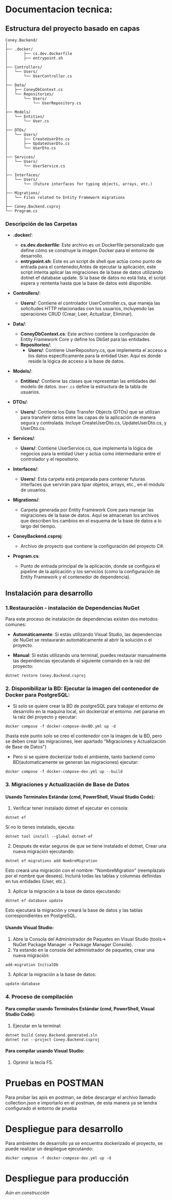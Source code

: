 ﻿
# Documentacion tecnica:

## Estructura del proyecto basado en capas


```
Coney.Backend/
│
├── .docker/
│       ├── cs.dev.dockerfile
│       ├── entrypoint.sh
│
├── Controllers/
│   └── Users/
│       └── UserController.cs
│
├── Data/
│   ├── ConeyDbContext.cs
│   └── Repositories/
│       └── Users/
│           └── UserRepository.cs
│
├── Models/
│   └── Entities/
│       └── User.cs
│
├── DTOs/
│   └── Users/
│       ├── CreateUserDto.cs
│       ├── UpdateUserDto.cs
│       └── UserDto.cs
│
├── Services/
│   └── Users/
│       └── UserService.cs
│
├── Interfaces/
│   └── Users/
│       └── (Future interfaces for typing objects, arrays, etc.)
│
├── Migrations/
│   └── Files related to Entity Framework migrations
│
├── Coney.Backend.csproj
└── Program.cs

``` 


### Descripción de las Carpetas

- **.docker/**: 
  - **cs.dev.dockerfile**: Este archivo es un Dockerfile personalizado que define cómo se construye la imagen Docker para el entorno de desarrollo.
  - **entrypoint.sh**: Este es un script de shell que actúa como punto de entrada para el contenedor,Antes de ejecutar la aplicación, este script intenta aplicar las migraciones de la base de datos utilizando dotnet ef database update. Si la base de datos no está lista, el script espera y reintenta hasta que la base de datos esté disponible.

- **Controllers/**: 
  - **Users/**: Contiene el controlador UserController.cs, que maneja las solicitudes HTTP relacionadas con los usuarios, incluyendo las operaciones CRUD (Crear, Leer, Actualizar, Eliminar).

- **Data/**:
  - **ConeyDbContext.cs**: Este archivo contiene la configuración de Entity Framework Core y define los DbSet para las entidades.
  - **Repositories/**: 
    - **Users/**: Contiene UserRepository.cs, que implementa el acceso a los datos específicamente para la entidad User. Aquí es donde reside la lógica de acceso a la base de datos.

- **Models/**:
  - **Entities/**: Contiene las clases que representan las entidades del modelo de datos. `User.cs` define la estructura de la tabla de usuarios.

- **DTOs/**:
  - **Users/**: Contiene los Data Transfer Objects (DTOs) que se utilizan para transferir datos entre las capas de la aplicación de manera segura y controlada. Incluye CreateUserDto.cs, UpdateUserDto.cs, y UserDto.cs.

- **Services/**:
  - **Users/**: Contiene UserService.cs, que implementa la lógica de negocios para la entidad User y actúa como intermediario entre el controlador y el repositorio.

- **Interfaces/**:
  - **Users/**: Esta carpeta está preparada para contener futuras interfaces que servirán para tipar objetos, arrays, etc., en el módulo de usuarios.

- **Migrations/**:
  - Carpeta generada por Entity Framework Core para manejar las migraciones de la base de datos. Aquí se almacenan los archivos que describen los cambios en el esquema de la base de datos a lo largo del tiempo.

- **ConeyBackend.csproj**:
  - Archivo de proyecto que contiene la configuración del proyecto C#.

- **Program.cs**:
  - Punto de entrada principal de la aplicación, donde se configura el pipeline de la aplicación y los servicios (como la configuración de Entity Framework y el contenedor de dependencia).

## Instalación para desarrollo

### 1.Restauración - instalación de Dependencias NuGet

Para este proceso de instalación de dependencias existen dos metodos comunes: 

  - **Automáticamente**: Si estás utilizando Visual Studio, las dependencias de NuGet se restaurarán automáticamente al abrir la solución o el proyecto.

  - **Manual**: Si estás utilizando una terminal, puedes restaurar manualmente las dependencias ejecutando el siguiente comando en la raíz del proyecto:

``` 
dotnet restore Coney.Backend.csproj 
```

### 2. Disponibilizar la BD: Ejecutar la imagen del contenedor de Docker para PostgreSQL:
  - Si solo se quiere crear la BD de postgreSQL para trabajar el entorno de desarrollo en la maquina local, sin dockerizar el entorno .net pararse en la raíz del proyecto y ejecutar:
   ```
   docker compose -f docker-compose-devBD.yml up -d
   ```
   (hasta este punto solo se creo el contenedor con la imagen de la BD, pero se deben crear las migraciones, leer apartado "Migraciones y Actualización de Base de Datos")

  - Pero si se quiere dockerizar todo el ambiente, tanto backend como BD(automaticamente se generan las migraciones) ejecutar: 
   ```
   docker compose -f docker-compose-dev.yml up --build
   ```

### 3. Migraciones y Actualización de Base de Datos
#### Usando Terminales Estándar (cmd, PowerShell, Visual Studio Code):

1. Verificar tener instalado dotnet ef ejecutar en consola: 
``` 
dotnet ef 
``` 
Si no lo tienes instalado, ejecuta: 
```
dotnet tool install --global dotnet-ef 
```

2. Después de estar seguros de que se tiene instalado el dotnet, Crear una nueva migración ejecutando: 
```
dotnet ef migrations add NombreMigration
``` 
Esto creará una migración con el nombre: "NombreMigration" (reemplázalo por el nombre que desees). Incluirá todas las tablas y columnas definidas en tus entidades (User, etc.).

3. Aplicar la migración a la base de datos ejecutando: 
```
dotnet ef database update
```  
Esto ejecutará la migración y creará la base de datos y las tablas correspondientes en PostgreSQL.


#### Usando Visual Studio:

1. Abre la Consola del Administrador de Paquetes en Visual Studio (tools-> NuGet Package Manager -> Package Manager Console).
2. Ya estando en la consola del administrador de paquetes, crear una nueva migración:
```
add-migration InitialDb
``` 
3. Aplicar la migración a la base de datos: 
```
update-database
```


### 4. Proceso de compilación

#### Para compilar usando Terminales Estándar (cmd, PowerShell, Visual Studio Code):

1. Ejecutar en la terminal:
``` 
dotnet build Coney.Backend.generated.sln
dotnet run --project Coney.Backend.csproj

```
#### Para compilar usando Visual Studio:

1. Oprimir la tecla F5.

# Pruebas en POSTMAN
Para probar las apis en postman, se debe descargar el archivo llamado collection.json e importarlo en el postman, de esta manera ya se tendra configurado el entorno de prueba


# Despliegue para desarrollo

Para ambientes de desarrollo ya se encuentra dockerizado el proyecto, se puede realizar un despliegue ejecutando:
```
docker compose -f docker-compose-dev.yml up -d
```
# Despliegue para producción

*Aún en construcción*